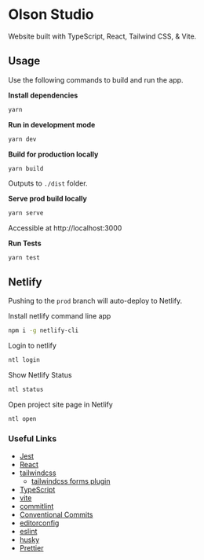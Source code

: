 # Olson Studio

Website built with TypeScript, React, Tailwind CSS, & Vite.

## Usage

Use the following commands to build and run the app.

**Install dependencies**

```bash
yarn
```

**Run in development mode**

```bash
yarn dev
```

**Build for production locally**

```bash
yarn build
```

Outputs to `./dist` folder.

**Serve prod build locally**

```bash
yarn serve
```

Accessible at http://localhost:3000

**Run Tests**

```
yarn test
```

## Netlify

Pushing to the `prod` branch will auto-deploy to Netlify.

Install netlify command line app

```bash
npm i -g netlify-cli
```

Login to netlify

```bash
ntl login
```

Show Netlify Status

```bash
ntl status
```

Open project site page in Netlify

```bash
ntl open
```

### Useful Links

- [Jest](https://jestjs.io/)
- [React](https://reactjs.org/)
- [tailwindcss](https://tailwindcss.com/)
  - [tailwindcss forms plugin](https://tailwindcss-forms.vercel.app/)
- [TypeScript](https://www.typescriptlang.org/)
- [vite](https://vitejs.dev/)
- [commitlint](https://commitlint.js.org)
- [Conventional Commits](https://www.conventionalcommits.org)
- [editorconfig](https://editorconfig.org/)
- [eslint](https://eslint.org/)
- [husky](https://typicode.github.io/husky/#/)
- [Prettier](https://prettier.io/)
